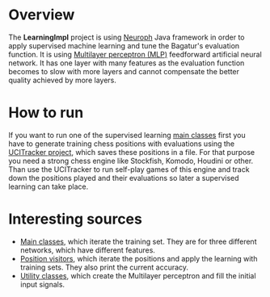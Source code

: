 # Overview

The **LearningImpl** project is using <a href="http://neuroph.sourceforge.net/">Neuroph</a> Java framework in order to apply supervised machine learning and tune the Bagatur's evaluation function. It is using <a href="https://en.wikipedia.org/wiki/Multilayer_perceptron">Multilayer perceptron (MLP)</a> feedforward artificial neural network. It has one layer with many features as the evaluation function becomes to slow with more layers and cannot compensate the better quality achieved by more layers.  

# How to run

If you want to run one of the supervised learning <a href="https://github.com/bagaturchess/Bagatur/tree/master/Sources/LearningImpl/src/bagaturchess/deeplearning/run">main classes</a> first you have to generate training chess positions with evaluations using the <a href="https://github.com/bagaturchess/Bagatur/tree/master/Sources/UCITracker">UCITracker project</a>, which saves these positions in a file. For that purpose you need a strong chess engine like Stockfish, Komodo, Houdini or other. Than use the UCITracker to run self-play games of this engine and track down the positions played and their evaluations so later a supervised learning can take place.

# Interesting sources
- <a href="https://github.com/bagaturchess/Bagatur/tree/master/Sources/LearningImpl/src/bagaturchess/deeplearning/run">Main classes</a>, which iterate the training set. They are for three different networks, which have different features.
- <a href="https://github.com/bagaturchess/Bagatur/tree/master/Sources/LearningImpl/src/bagaturchess/deeplearning/impl/visitors">Position visitors</a>, which iterate the positions and apply the learning with training sets. They also print the current accuracy.
- <a href="https://github.com/bagaturchess/Bagatur/tree/master/Sources/LearningImpl/src/bagaturchess/deeplearning/api">Utility classes</a>, which create the Multilayer perceptron and fill the initial input signals.

